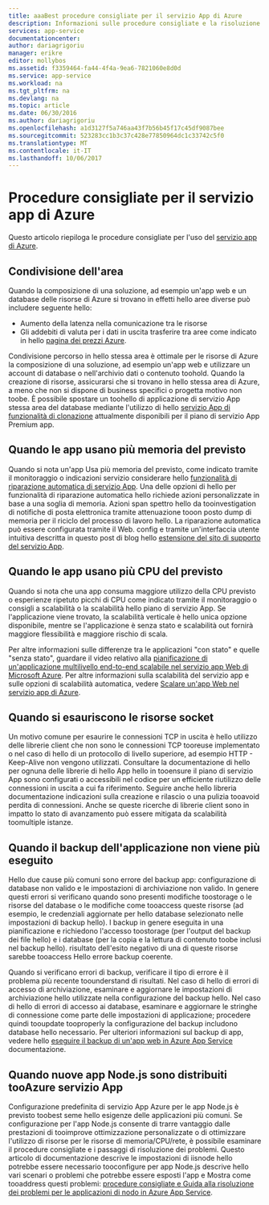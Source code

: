 ```yaml
---
title: aaaBest procedure consigliate per il servizio App di Azure
description: Informazioni sulle procedure consigliate e la risoluzione dei problemi per il servizio app di Azure.
services: app-service
documentationcenter: 
author: dariagrigoriu
manager: erikre
editor: mollybos
ms.assetid: f3359464-fa44-4f4a-9ea6-7821060e8d0d
ms.service: app-service
ms.workload: na
ms.tgt_pltfrm: na
ms.devlang: na
ms.topic: article
ms.date: 06/30/2016
ms.author: dariagrigoriu
ms.openlocfilehash: a1d3127f5a746aa43f7b56b45f17c45df9087bee
ms.sourcegitcommit: 523283cc1b3c37c428e77850964dc1c33742c5f0
ms.translationtype: MT
ms.contentlocale: it-IT
ms.lasthandoff: 10/06/2017
---
```

# <a name="best-practices-for-azure-app-service"></a>Procedure consigliate per il servizio app di Azure
Questo articolo riepiloga le procedure consigliate per l'uso del [servizio app di Azure](http://go.microsoft.com/fwlink/?LinkId=529714). 

## <a name="colocation"></a>Condivisione dell'area
Quando la composizione di una soluzione, ad esempio un'app web e un database delle risorse di Azure si trovano in effetti hello aree diverse può includere seguente hello:

* Aumento della latenza nella comunicazione tra le risorse
* Gli addebiti di valuta per i dati in uscita trasferire tra aree come indicato in hello [pagina dei prezzi Azure](https://azure.microsoft.com/pricing/details/data-transfers).

Condivisione percorso in hello stessa area è ottimale per le risorse di Azure la composizione di una soluzione, ad esempio un'app web e utilizzare un account di database o nell'archivio dati o contenuto toohold. Quando la creazione di risorse, assicurarsi che si trovano in hello stessa area di Azure, a meno che non si dispone di business specifici o progetta motivo non toobe. È possibile spostare un toohello di applicazione di servizio App stessa area del database mediante l'utilizzo di hello [servizio App di funzionalità di clonazione](app-service-web-app-cloning-portal.md) attualmente disponibili per il piano di servizio App Premium app.   

## <a name="memoryresources"></a>Quando le app usano più memoria del previsto
Quando si nota un'app Usa più memoria del previsto, come indicato tramite il monitoraggio o indicazioni servizio considerare hello [funzionalità di riparazione automatica di servizio App](https://azure.microsoft.com/blog/auto-healing-windows-azure-web-sites). Una delle opzioni di hello per funzionalità di riparazione automatica hello richiede azioni personalizzate in base a una soglia di memoria. Azioni span spettro hello da tooinvestigation di notifiche di posta elettronica tramite attenuazione tooon posto dump di memoria per il riciclo del processo di lavoro hello. La riparazione automatica può essere configurata tramite il Web. config e tramite un'interfaccia utente intuitiva descritta in questo post di blog hello [estensione del sito di supporto del servizio App](https://azure.microsoft.com/blog/additional-updates-to-support-site-extension-for-azure-app-service-web-apps).   

## <a name="CPUresources"></a>Quando le app usano più CPU del previsto
Quando si nota che una app consuma maggiore utilizzo della CPU previsto o esperienze ripetuto picchi di CPU come indicato tramite il monitoraggio o consigli a scalabilità o la scalabilità hello piano di servizio App. Se l'applicazione viene trovato, la scalabilità verticale è hello unica opzione disponibile, mentre se l'applicazione è senza stato e scalabilità out fornirà maggiore flessibilità e maggiore rischio di scala. 

Per altre informazioni sulle differenze tra le applicazioni "con stato" e quelle "senza stato", guardare il video relativo alla [pianificazione di un'applicazione multilivello end-to-end scalabile nel servizio app Web di Microsoft Azure](https://channel9.msdn.com/Events/TechEd/NorthAmerica/2014/DEV-B414#fbid=?hashlink=fbid). Per altre informazioni sulla scalabilità del servizio app e sulle opzioni di scalabilità automatica, vedere [Scalare un'app Web nel servizio app di Azure](web-sites-scale.md).  

## <a name="socketresources"></a>Quando si esauriscono le risorse socket
Un motivo comune per esaurire le connessioni TCP in uscita è hello utilizzo delle librerie client che non sono le connessioni TCP tooreuse implementato o nel caso di hello di un protocollo di livello superiore, ad esempio HTTP - Keep-Alive non vengono utilizzati. Consultare la documentazione di hello per ognuna delle librerie di hello App hello in tooensure il piano di servizio App sono configurati o accessibili nel codice per un efficiente riutilizzo delle connessioni in uscita a cui fa riferimento. Seguire anche hello libreria documentazione indicazioni sulla creazione e rilascio o una pulizia tooavoid perdita di connessioni. Anche se queste ricerche di librerie client sono in impatto lo stato di avanzamento può essere mitigata da scalabilità toomultiple istanze.  

## <a name="appbackup"></a>Quando il backup dell'applicazione non viene più eseguito
Hello due cause più comuni sono errore del backup app: configurazione di database non valido e le impostazioni di archiviazione non valido. In genere questi errori si verificano quando sono presenti modifiche toostorage o le risorse del database o le modifiche come tooaccess queste risorse (ad esempio, le credenziali aggiornate per hello database selezionato nelle impostazioni di backup hello). I backup in genere eseguita in una pianificazione e richiedono l'accesso toostorage (per l'output del backup dei file hello) e i database (per la copia e la lettura di contenuto toobe inclusi nel backup hello). risultato dell'esito negativo di una di queste risorse sarebbe tooaccess Hello errore backup coerente. 

Quando si verificano errori di backup, verificare il tipo di errore è il problema più recente toounderstand di risultati. Nel caso di hello di errori di accesso di archiviazione, esaminare e aggiornare le impostazioni di archiviazione hello utilizzate nella configurazione del backup hello. Nel caso di hello di errori di accesso ai database, esaminare e aggiornare le stringhe di connessione come parte delle impostazioni di applicazione; procedere quindi tooupdate tooproperly la configurazione del backup includono database hello necessario. Per ulteriori informazioni sul backup di app, vedere hello [eseguire il backup di un'app web in Azure App Service](web-sites-backup.md) documentazione.

## <a name="nodejs"></a>Quando nuove app Node.js sono distribuiti tooAzure servizio App
Configurazione predefinita di servizio App Azure per le app Node.js è previsto toobest seme hello esigenze delle applicazioni più comuni. Se configurazione per l'app Node.js consente di trarre vantaggio dalle prestazioni di tooimprove ottimizzazione personalizzate o di ottimizzare l'utilizzo di risorse per le risorse di memoria/CPU/rete, è possibile esaminare il procedure consigliate e i passaggi di risoluzione dei problemi. Questo articolo di documentazione descrive le impostazioni di iisnode hello potrebbe essere necessario tooconfigure per app Node.js descrive hello vari scenari o problemi che potrebbe essere esposti l'app e Mostra come tooaddress questi problemi: [procedure consigliate e Guida alla risoluzione dei problemi per le applicazioni di nodo in Azure App Service](app-service-web-nodejs-best-practices-and-troubleshoot-guide.md).   

